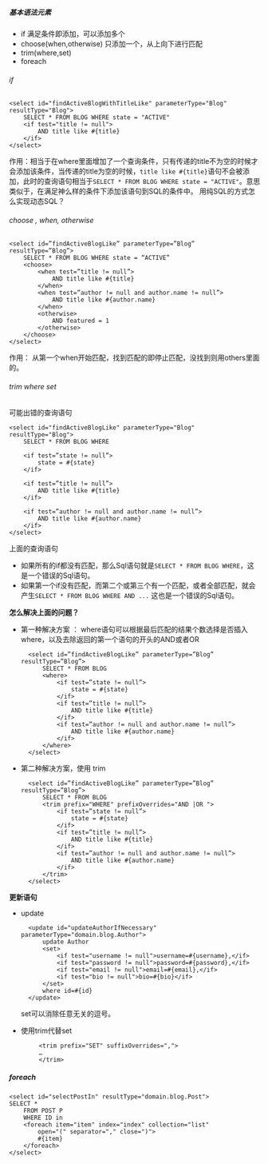 ##### 基本语法元素  

* if     满足条件即添加，可以添加多个
* choose(when,otherwise)    只添加一个，从上向下进行匹配
* trim(where,set)
* foreach

###### if

	<select id="findActiveBlogWithTitleLike" parameterType="Blog" resultType="Blog">
		SELECT * FROM BLOG WHERE state = "ACTIVE"
		<if test="title != null">
			AND title like #{title}
		</if>
	</select>
作用：相当于在where里面增加了一个查询条件，只有传递的title不为空的时候才会添加该条件，当传递的title为空的时候，`title like #{title}`语句不会被添加，此时的查询语句相当于`SELECT * FROM BLOG WHERE state = "ACTIVE"`。意思类似于，在满足神么样的条件下添加该语句到SQL的条件中。
用纯SQL的方式怎么实现动态SQL？
###### choose , when, otherwise

	<select id=”findActiveBlogLike” parameterType=”Blog” resultType=”Blog”>
		SELECT * FROM BLOG WHERE state = “ACTIVE‟
		<choose>
			<when test=”title != null”>
				AND title like #{title}
			</when>
			<when test=”author != null and author.name != null”>
				AND title like #{author.name}
			</when>
			<otherwise>
				AND featured = 1
			</otherwise>
		</choose>
	</select>

作用： 从第一个when开始匹配，找到匹配的即停止匹配，没找到则用others里面的。

###### trim where set

可能出错的查询语句

	<select id="findActiveBlogLike" parameterType="Blog" resultType="Blog"> 
		SELECT * FROM BLOG WHERE

		<if test=”state != null”>
			state = #{state}
		</if>

		<if test=”title != null”>
			AND title like #{title}
		</if>

		<if test=”author != null and author.name != null”>
			AND title like #{author.name}
		</if>
	</select>
上面的查询语句  


 * 如果所有的if都没有匹配，那么Sql语句就是`SELECT * FROM BLOG WHERE`，这是一个错误的Sql语句。
 * 如果第一个if没有匹配，而第二个或第三个有一个匹配，或者全部匹配，就会产生`SELECT * FROM BLOG WHERE AND ...` 这也是一个错误的Sql语句。

**怎么解决上面的问题？**

* 第一种解决方案 ： where语句可以根据最后匹配的结果个数选择是否插入where，以及去除返回的第一个语句的开头的AND或者OR

		<select id=”findActiveBlogLike” parameterType=”Blog” resultType=”Blog”>
			SELECT * FROM BLOG
			<where>
				<if test=”state != null”>
					state = #{state}
				</if>
				<if test=”title != null”>
					AND title like #{title}
				</if>
				<if test=”author != null and author.name != null”>
					AND title like #{author.name}
				</if>
			</where>
		</select>
* 第二种解决方案，使用 trim

		<select id=”findActiveBlogLike” parameterType=”Blog” resultType=”Blog”>
			SELECT * FROM BLOG
			<trim prefix="WHERE" prefixOverrides="AND |OR ">
				<if test=”state != null”>
					state = #{state}
				</if>
				<if test=”title != null”>
					AND title like #{title}
				</if>
				<if test=”author != null and author.name != null”>
					AND title like #{author.name}
				</if>
			</trim>
		</select>

**更新语句**

* update

		<update id="updateAuthorIfNecessary" parameterType="domain.blog.Author"> 
			update Author
			<set>
				<if test="username != null">username=#{username},</if>
				<if test="password != null">password=#{password},</if>
				<if test="email != null">email=#{email},</if>
				<if test="bio != null">bio=#{bio}</if>
			</set>
			where id=#{id}
		</update>

    set可以消除任意无关的逗号。
 * 使用trim代替set

			<trim prefix="SET" suffixOverrides=",">
			…
			</trim>

##### foreach

	<select id="selectPostIn" resultType="domain.blog.Post">
	SELECT *
		FROM POST P
		WHERE ID in
		<foreach item="item" index="index" collection="list"
			open="(" separator="," close=")">
			#{item}
		</foreach>
	</select>



